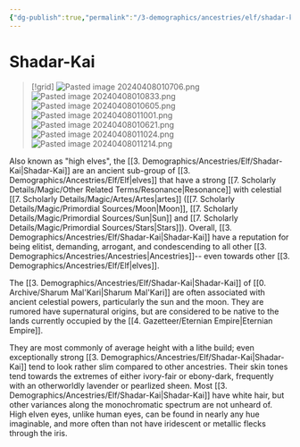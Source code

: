 ```yaml
---
{"dg-publish":true,"permalink":"/3-demographics/ancestries/elf/shadar-kai/","noteIcon":""}
---
```


# Shadar-Kai

>[!grid]
>![Pasted image 20240408010706.png](/img/user/x.%20Assets/Attachments/Pasted%20image%2020240408010706.png)
>![Pasted image 20240408010833.png](/img/user/x.%20Assets/Attachments/Pasted%20image%2020240408010833.png)
>![Pasted image 20240408010605.png](/img/user/x.%20Assets/Attachments/Pasted%20image%2020240408010605.png)
>![Pasted image 20240408011001.png](/img/user/x.%20Assets/Attachments/Pasted%20image%2020240408011001.png)
>![Pasted image 20240408010621.png](/img/user/x.%20Assets/Attachments/Pasted%20image%2020240408010621.png)
>![Pasted image 20240408011024.png](/img/user/x.%20Assets/Attachments/Pasted%20image%2020240408011024.png)
>![Pasted image 20240408011214.png](/img/user/x.%20Assets/Attachments/Pasted%20image%2020240408011214.png)

Also known as "high elves", the [[3. Demographics/Ancestries/Elf/Shadar-Kai\|Shadar-Kai]] are an ancient sub-group of [[3. Demographics/Ancestries/Elf/Elf\|elves]] that have a strong [[7. Scholarly Details/Magic/Other Related Terms/Resonance\|Resonance]] with celestial [[7. Scholarly Details/Magic/Artes/Artes\|artes]] ([[7. Scholarly Details/Magic/Primordial Sources/Moon\|Moon]], [[7. Scholarly Details/Magic/Primordial Sources/Sun\|Sun]] and [[7. Scholarly Details/Magic/Primordial Sources/Stars\|Stars]]). Overall, [[3. Demographics/Ancestries/Elf/Shadar-Kai\|Shadar-Kai]] have a reputation for being elitist, demanding, arrogant, and condescending to all other [[3. Demographics/Ancestries/Ancestries\|Ancestries]]-- even towards other [[3. Demographics/Ancestries/Elf/Elf\|elves]]. 

The [[3. Demographics/Ancestries/Elf/Shadar-Kai\|Shadar-Kai]] of [[0. Archive/Sharum Mal'Kari\|Sharum Mal'Kari]] are often associated with ancient celestial powers, particularly the sun and the moon.
They are rumored have supernatural origins, but are considered to be native to the lands currently occupied by the [[4. Gazetteer/Eternian Empire\|Eternian Empire]]. 

They are most commonly of average height with a lithe build; even exceptionally strong [[3. Demographics/Ancestries/Elf/Shadar-Kai\|Shadar-Kai]] tend to look rather slim compared to other ancestries. Their skin tones tend towards the extremes of either ivory-fair or ebony-dark, frequently with an otherworldly lavender or pearlized sheen. Most [[3. Demographics/Ancestries/Elf/Shadar-Kai\|Shadar-Kai]] have white hair, but other variances along the monochromatic spectrum are not unheard of. High elven eyes, unlike human eyes, can be found in nearly any hue imaginable, and more often than not have iridescent or metallic flecks through the iris. 